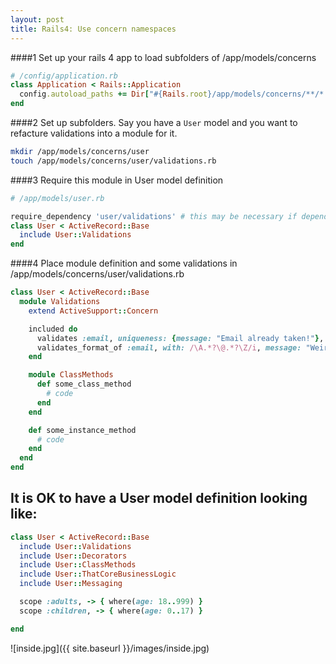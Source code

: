 ```yaml
---
layout: post
title: Rails4: Use concern namespaces
---
```

####1 Set up your rails 4 app to load subfolders of /app/models/concerns

```ruby
# /config/application.rb
class Application < Rails::Application
  config.autoload_paths += Dir["#{Rails.root}/app/models/concerns/**/*.rb"]
end
```

####2 Set up subfolders.
Say you have a `User` model and you want to refacture validations into a module for it.

```sh
mkdir /app/models/concerns/user
touch /app/models/concerns/user/validations.rb
```

####3 Require this module in User model definition

```ruby
# /app/models/user.rb

require_dependency 'user/validations' # this may be necessary if dependency breakage occurs
class User < ActiveRecord::Base
  include User::Validations
end
```

####4 Place module definition and some validations in /app/models/concerns/user/validations.rb

```ruby
class User < ActiveRecord::Base
  module Validations
    extend ActiveSupport::Concern

    included do
      validates :email, uniqueness: {message: "Email already taken!"}, presence: {message: "Email must be present!"}
      validates_format_of :email, with: /\A.*?\@.*?\Z/i, message: "Weird email"
    end

    module ClassMethods
      def some_class_method
        # code
      end
    end

    def some_instance_method
      # code
    end
  end
end
```

## It is OK to have a User model definition looking like:

```ruby
class User < ActiveRecord::Base
  include User::Validations
  include User::Decorators
  include User::ClassMethods
  include User::ThatCoreBusinessLogic
  include User::Messaging

  scope :adults, -> { where(age: 18..999) }
  scope :children, -> { where(age: 0..17) }

end
```

![inside.jpg]({{ site.baseurl }}/images/inside.jpg)
